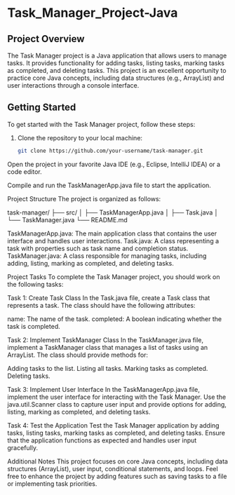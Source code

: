 # Task_Manager_Project-Java

## Project Overview

The Task Manager project is a Java application that allows users to manage tasks. It provides functionality for adding tasks, listing tasks, marking tasks as completed, and deleting tasks. This project is an excellent opportunity to practice core Java concepts, including data structures (e.g., ArrayList) and user interactions through a console interface.

## Getting Started

To get started with the Task Manager project, follow these steps:

1. Clone the repository to your local machine:
   ```bash
   git clone https://github.com/your-username/task-manager.git
Open the project in your favorite Java IDE (e.g., Eclipse, IntelliJ IDEA) or a code editor.

Compile and run the TaskManagerApp.java file to start the application.

Project Structure
The project is organized as follows:

task-manager/
  ├── src/
  │    ├── TaskManagerApp.java
  │    ├── Task.java
  │    └── TaskManager.java
  └── README.md
  
TaskManagerApp.java: The main application class that contains the user interface and handles user interactions.
Task.java: A class representing a task with properties such as task name and completion status.
TaskManager.java: A class responsible for managing tasks, including adding, listing, marking as completed, and deleting tasks.

Project Tasks
To complete the Task Manager project, you should work on the following tasks:

Task 1: Create Task Class
In the Task.java file, create a Task class that represents a task. The class should have the following attributes:

name: The name of the task.
completed: A boolean indicating whether the task is completed.

Task 2: Implement TaskManager Class
In the TaskManager.java file, implement a TaskManager class that manages a list of tasks using an ArrayList. The class should provide methods for:

Adding tasks to the list.
Listing all tasks.
Marking tasks as completed.
Deleting tasks.

Task 3: Implement User Interface
In the TaskManagerApp.java file, implement the user interface for interacting with the Task Manager. Use the java.util.Scanner class to capture user input and provide options for adding, listing, marking as completed, and deleting tasks.

Task 4: Test the Application
Test the Task Manager application by adding tasks, listing tasks, marking tasks as completed, and deleting tasks. Ensure that the application functions as expected and handles user input gracefully.

Additional Notes
This project focuses on core Java concepts, including data structures (ArrayList), user input, conditional statements, and loops.
Feel free to enhance the project by adding features such as saving tasks to a file or implementing task priorities.
